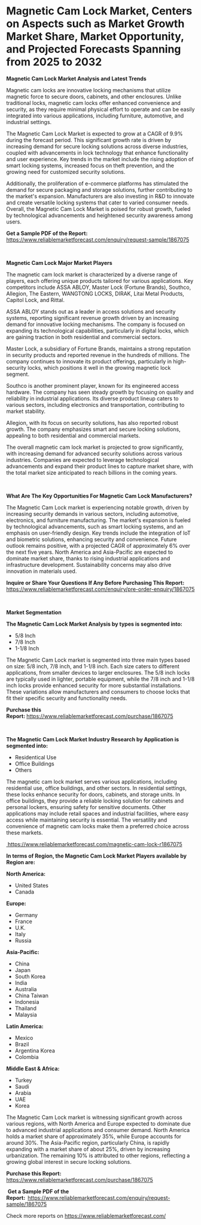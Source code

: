 <p><h1>Magnetic Cam Lock Market, Centers on Aspects such as Market Growth Market Share, Market Opportunity, and Projected Forecasts Spanning from 2025 to 2032</h1></p><p><strong>Magnetic Cam Lock Market Analysis and Latest Trends</strong></p>
<p><p>Magnetic cam locks are innovative locking mechanisms that utilize magnetic force to secure doors, cabinets, and other enclosures. Unlike traditional locks, magnetic cam locks offer enhanced convenience and security, as they require minimal physical effort to operate and can be easily integrated into various applications, including furniture, automotive, and industrial settings.</p><p>The Magnetic Cam Lock Market is expected to grow at a CAGR of 9.9% during the forecast period. This significant growth rate is driven by increasing demand for secure locking solutions across diverse industries, coupled with advancements in lock technology that enhance functionality and user experience. Key trends in the market include the rising adoption of smart locking systems, increased focus on theft prevention, and the growing need for customized security solutions.</p><p>Additionally, the proliferation of e-commerce platforms has stimulated the demand for secure packaging and storage solutions, further contributing to the market's expansion. Manufacturers are also investing in R&D to innovate and create versatile locking systems that cater to varied consumer needs. Overall, the Magnetic Cam Lock Market is poised for robust growth, fueled by technological advancements and heightened security awareness among users.</p></p>
<p><strong>Get a Sample PDF of the Report:&nbsp;</strong> <a href="https://www.reliablemarketforecast.com/enquiry/request-sample/1867075?utm_campaign=3200&utm_medium=2&utm_source=Github&utm_content=ia&utm_term=11042025&utm_id=magnetic-cam-lock">https://www.reliablemarketforecast.com/enquiry/request-sample/1867075</a></p>
<p>&nbsp;</p>
<p><strong>Magnetic Cam Lock Major Market Players</strong></p>
<p><p>The magnetic cam lock market is characterized by a diverse range of players, each offering unique products tailored for various applications. Key competitors include ASSA ABLOY, Master Lock (Fortune Brands), Southco, Allegion, The Eastern, WANGTONG LOCKS, DIRAK, Litai Metal Products, Capitol Lock, and Rittal. </p><p>ASSA ABLOY stands out as a leader in access solutions and security systems, reporting significant revenue growth driven by an increasing demand for innovative locking mechanisms. The company is focused on expanding its technological capabilities, particularly in digital locks, which are gaining traction in both residential and commercial sectors.</p><p>Master Lock, a subsidiary of Fortune Brands, maintains a strong reputation in security products and reported revenue in the hundreds of millions. The company continues to innovate its product offerings, particularly in high-security locks, which positions it well in the growing magnetic lock segment. </p><p>Southco is another prominent player, known for its engineered access hardware. The company has seen steady growth by focusing on quality and reliability in industrial applications. Its diverse product lineup caters to various sectors, including electronics and transportation, contributing to market stability.</p><p>Allegion, with its focus on security solutions, has also reported robust growth. The company emphasizes smart and secure locking solutions, appealing to both residential and commercial markets. </p><p>The overall magnetic cam lock market is projected to grow significantly, with increasing demand for advanced security solutions across various industries. Companies are expected to leverage technological advancements and expand their product lines to capture market share, with the total market size anticipated to reach billions in the coming years.</p></p>
<p>&nbsp;</p>
<p><strong>What Are The Key Opportunities For Magnetic Cam Lock Manufacturers?</strong></p>
<p><p>The Magnetic Cam Lock market is experiencing notable growth, driven by increasing security demands in various sectors, including automotive, electronics, and furniture manufacturing. The market's expansion is fueled by technological advancements, such as smart locking systems, and an emphasis on user-friendly design. Key trends include the integration of IoT and biometric solutions, enhancing security and convenience. Future outlook remains positive, with a projected CAGR of approximately 6% over the next five years. North America and Asia-Pacific are expected to dominate market share, thanks to rising industrial applications and infrastructure development. Sustainability concerns may also drive innovation in materials used.</p></p>
<p><strong>Inquire or Share Your Questions If Any Before Purchasing This Report:</strong> <a href="https://www.reliablemarketforecast.com/enquiry/pre-order-enquiry/1867075?utm_campaign=3200&utm_medium=2&utm_source=Github&utm_content=ia&utm_term=11042025&utm_id=magnetic-cam-lock">https://www.reliablemarketforecast.com/enquiry/pre-order-enquiry/1867075</a></p>
<p>&nbsp;</p>
<p><strong>Market Segmentation</strong></p>
<p><strong>The Magnetic Cam Lock Market Analysis by types is segmented into:</strong></p>
<p><ul><li>5/8 Inch</li><li>7/8 Inch</li><li>1-1/8 Inch</li></ul></p>
<p><p>The Magnetic Cam Lock market is segmented into three main types based on size: 5/8 inch, 7/8 inch, and 1-1/8 inch. Each size caters to different applications, from smaller devices to larger enclosures. The 5/8 inch locks are typically used in lighter, portable equipment, while the 7/8 inch and 1-1/8 inch locks provide enhanced security for more substantial installations. These variations allow manufacturers and consumers to choose locks that fit their specific security and functionality needs.</p></p>
<p><strong>Purchase this Report:&nbsp;</strong><a href="https://www.reliablemarketforecast.com/purchase/1867075?utm_campaign=3200&utm_medium=2&utm_source=Github&utm_content=ia&utm_term=11042025&utm_id=magnetic-cam-lock">https://www.reliablemarketforecast.com/purchase/1867075</a></p>
<p>&nbsp;</p>
<p><strong>The Magnetic Cam Lock Market Industry Research by Application is segmented into:</strong></p>
<p><ul><li>Residentical Use</li><li>Office Buildings</li><li>Others</li></ul></p>
<p><p>The magnetic cam lock market serves various applications, including residential use, office buildings, and other sectors. In residential settings, these locks enhance security for doors, cabinets, and storage units. In office buildings, they provide a reliable locking solution for cabinets and personal lockers, ensuring safety for sensitive documents. Other applications may include retail spaces and industrial facilities, where easy access while maintaining security is essential. The versatility and convenience of magnetic cam locks make them a preferred choice across these markets.</p></p>
<p><a href="https://www.reliablemarketforecast.com/magnetic-cam-lock-r1867075?utm_campaign=3200&utm_medium=2&utm_source=Github&utm_content=ia&utm_term=11042025&utm_id=magnetic-cam-lock">&nbsp;https://www.reliablemarketforecast.com/magnetic-cam-lock-r1867075</a></p>
<p><strong>In terms of Region, the Magnetic Cam Lock Market Players available by Region are:</strong></p>
<p>
    <p> <strong> North America: </strong>
        <ul>
            <li>United States</li>
            <li>Canada</li>
        </ul>
        </p> 
    <p> <strong> Europe: </strong>
        <ul>
            <li>Germany</li>
            <li>France</li>
            <li>U.K.</li>
            <li>Italy</li>
            <li>Russia</li>
        </ul>
        </p> 
    <p> <strong> Asia-Pacific: </strong>
        <ul>
            <li>China</li>
            <li>Japan</li>
            <li>South Korea</li>
            <li>India</li>
            <li>Australia</li>
            <li>China Taiwan</li>
            <li>Indonesia</li>
            <li>Thailand</li>
            <li>Malaysia</li>
        </ul>
        </p> 
    <p> <strong> Latin America: </strong>
        <ul>
            <li>Mexico</li>
            <li>Brazil</li>
            <li>Argentina Korea</li>
            <li>Colombia</li>
        </ul>
        </p> 
    <p> <strong> Middle East & Africa: </strong>
        <ul>
            <li>Turkey</li>
            <li>Saudi</li>
            <li>Arabia</li>
            <li>UAE</li>
            <li>Korea</li>
        </ul>
    </p>
    </p>
<p><p>The Magnetic Cam Lock market is witnessing significant growth across various regions, with North America and Europe expected to dominate due to advanced industrial applications and consumer demand. North America holds a market share of approximately 35%, while Europe accounts for around 30%. The Asia-Pacific region, particularly China, is rapidly expanding with a market share of about 25%, driven by increasing urbanization. The remaining 10% is attributed to other regions, reflecting a growing global interest in secure locking solutions.</p></p>
<p><strong>Purchase this Report: </strong><a href="https://www.reliablemarketforecast.com/purchase/1867075?utm_campaign=3200&utm_medium=2&utm_source=Github&utm_content=ia&utm_term=11042025&utm_id=magnetic-cam-lock">https://www.reliablemarketforecast.com/purchase/1867075</a></p>
<p>&nbsp;<strong>Get a Sample PDF of the Report:&nbsp;&nbsp;</strong><a href="https://www.reliablemarketforecast.com/enquiry/request-sample/1867075?utm_campaign=3200&utm_medium=2&utm_source=Github&utm_content=ia&utm_term=11042025&utm_id=magnetic-cam-lock">https://www.reliablemarketforecast.com/enquiry/request-sample/1867075</a></p>
<p><strong></strong></p>
<p>Check more reports on <a href="https://www.reliablemarketforecast.com/?utm_campaign=3200&utm_medium=2&utm_source=Github&utm_content=ia&utm_term=11042025&utm_id=magnetic-cam-lock">https://www.reliablemarketforecast.com/</a></p>